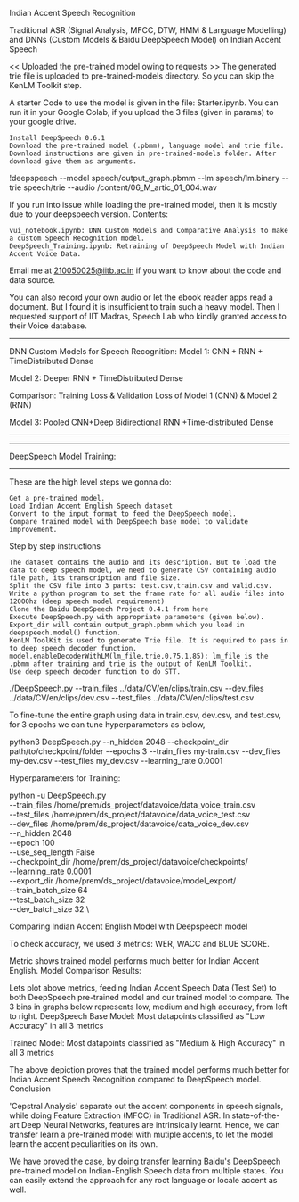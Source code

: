 Indian Accent Speech Recognition

Traditional ASR (Signal Analysis, MFCC, DTW, HMM & Language Modelling) and DNNs (Custom Models & Baidu DeepSpeech Model) on Indian Accent Speech

<< Uploaded the pre-trained model owing to requests >>
The generated trie file is uploaded to pre-trained-models directory. So you can skip the KenLM Toolkit step.



A starter Code to use the model is given in the file: Starter.ipynb. You can run it in your Google Colab, if you upload the 3 files (given in params) to your google drive.

    Install DeepSpeech 0.6.1
    Download the pre-trained model (.pbmm), language model and trie file.
    Download instructions are given in pre-trained-models folder. After download give them as arguments.

!deepspeech --model speech/output_graph.pbmm --lm speech/lm.binary --trie speech/trie --audio /content/06_M_artic_01_004.wav

If you run into issue while loading the pre-trained model, then it is mostly due to your deepspeech version.
Contents:

    vui_notebook.ipynb: DNN Custom Models and Comparative Analysis to make a custom Speech Recognition model.
    DeepSpeech_Training.ipynb: Retraining of DeepSpeech Model with Indian Accent Voice Data.

Email me at 210050025@iitb.ac.in if you want to know about the code and data source.

You can also record your own audio or let the ebook reader apps read a document. But I found it is insufficient to train such a heavy model. Then I requested support of IIT Madras, Speech Lab who kindly granted access to their Voice database.
***
DNN Custom Models for Speech Recognition:
Model 1: CNN + RNN + TimeDistributed Dense

Model 2: Deeper RNN + TimeDistributed Dense

Comparison: Training Loss & Validation Loss of Model 1 (CNN) & Model 2 (RNN)

Model 3: Pooled CNN+Deep Bidirectional RNN +Time-distributed Dense
***

***
DeepSpeech Model Training:
***
These are the high level steps we gonna do:

    Get a pre-trained model.
    Load Indian Accent English Speech dataset
    Convert to the input format to feed the DeepSpeech model.
    Compare trained model with DeepSpeech base model to validate improvement.

Step by step instructions

    The dataset contains the audio and its description. But to load the data to deep speech model, we need to generate CSV containing audio file path, its transcription and file size.
    Split the CSV file into 3 parts: test.csv,train.csv and valid.csv.
    Write a python program to set the frame rate for all audio files into 12000hz (deep speech model requirement)
    Clone the Baidu DeepSpeech Project 0.4.1 from here
    Execute DeepSpeech.py with appropriate parameters (given below).
    Export_dir will contain output_graph.pbmm which you load in deepspeech.model() function.
    KenLM ToolKit is used to generate Trie file. It is required to pass in to deep speech decoder function.
    model.enableDecoderWithLM(lm_file,trie,0.75,1.85): lm_file is the .pbmm after training and trie is the output of KenLM Toolkit.
    Use deep speech decoder function to do STT.

./DeepSpeech.py --train_files ../data/CV/en/clips/train.csv --dev_files ../data/CV/en/clips/dev.csv --test_files ../data/CV/en/clips/test.csv

To fine-tune the entire graph using data in train.csv, dev.csv, and test.csv, for 3 epochs we can tune hyperparameters as below,

python3 DeepSpeech.py --n_hidden 2048 --checkpoint_dir path/to/checkpoint/folder --epochs 3 --train_files my-train.csv --dev_files my-dev.csv --test_files my_dev.csv --learning_rate 0.0001

Hyperparameters for Training:

python -u DeepSpeech.py \
   --train_files /home/prem/ds_project/datavoice/data_voice_train.csv \
   --test_files /home/prem/ds_project/datavoice/data_voice_test.csv \
   --dev_files /home/prem/ds_project/datavoice/data_voice_dev.csv \
   --n_hidden 2048 \
   --epoch 100 \
   --use_seq_length False \
   --checkpoint_dir /home/prem/ds_project/datavoice/checkpoints/ \
   --learning_rate 0.0001 \
   --export_dir /home/prem/ds_project/datavoice/model_export/ \
   --train_batch_size 64 \
   --test_batch_size 32 \
   --dev_batch_size 32 \

Comparing Indian Accent English Model with Deepspeech model

To check accuracy, we used 3 metrics: WER, WACC and BLUE SCORE.

Metric shows trained model performs much better for Indian Accent English.
Model Comparison Results:

Lets plot above metrics, feeding Indian Accent Speech Data (Test Set) to both DeepSpeech pre-trained model and our trained model to compare. The 3 bins in graphs below represents low, medium and high accuracy, from left to right.
DeepSpeech Base Model: Most datapoints classified as "Low Accuracy" in all 3 metrics

Trained Model: Most datapoints classified as "Medium & High Accuracy" in all 3 metrics

The above depiction proves that the trained model performs much better for Indian Accent Speech Recognition compared to DeepSpeech model.
Conclusion

'Cepstral Analysis' separate out the accent components in speech signals, while doing Feature Extraction (MFCC) in Traditional ASR. In state-of-the-art Deep Neural Networks, features are intrinsically learnt. Hence, we can transfer learn a pre-trained model with mutiple accents, to let the model learn the accent peculiarities on its own.

We have proved the case, by doing transfer learning Baidu's DeepSpeech pre-trained model on Indian-English Speech data from multiple states. You can easily extend the approach for any root language or locale accent as well.

